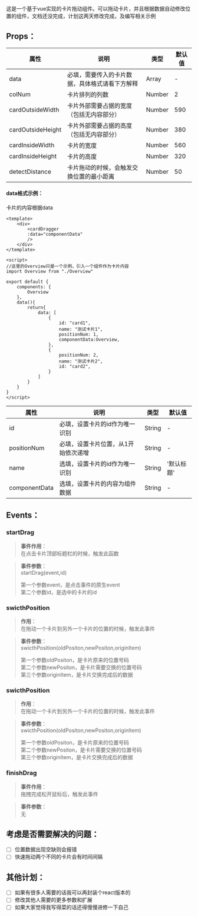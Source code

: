 
这是一个基于vue实现的卡片拖动组件。可以拖动卡片，并且根据数据自动修改位置的组件，文档还没完成，计划这两天修改完成，及编写相关示例


## Props：

属性 | 说明| 类型| 默认值
---|---|---|---
data | 必填，需要传入的卡片数据，具体格式请看下方解释| Array| -
colNum | 卡片排列的列数| Number| 2
cardOutsideWidth| 卡片外部需要占据的宽度（包括无内容部分）| Number| 590
cardOutsideHeight| 卡片外部需要占据的高度（包括无内容部分）| Number| 380
cardInsideWidth| 卡片的宽度| Number| 560
cardInsideHeight| 卡片的高度| Number| 320
detectDistance| 卡片拖动的时候，会触发交换位置的最小距离| Number| 50

#### data格式示例：
卡片的内容根据data

```
<template>
    <div>
        <cardDragger 
        :data="componentData"
        />
    </div>
</template>

<script>
//这里的Overview只是一个示例，引入一个组件作为卡片内容
import Overview from "./Overview"

export default {
    components: {
        Overview
    },
    data(){
        return{
            data: [
                {
                    id: "card1",
                    name: "测试卡片1",
                    positionNum: 1,
                    componentData:Overview,
                },
                {
                    positionNum: 2,
                    name: "测试卡片2",
                    id: "card2",
                }
            ]
        }
    }
}
</script>
```

属性 | 说明| 类型| 默认值
---|---|---|---
id | 必填，设置卡片的id作为唯一识别| String| -
positionNum | 必填，设置卡片位置，从1开始依次递增| String| -
name | 选填，设置卡片的id作为唯一识别| String| '默认标题'
componentData | 选填，设置卡片的内容为组件数据| String| -

## Events：

### startDrag  
> **事件作用**：  
> 在点击卡片顶部标题栏的时候，触发此函数  

> **事件参数**：  
> startDrag(event,id)  
>
> 第一个参数event，是点击事件的原生event  
> 第二个参数id，是选中的卡片的id  


### swicthPosition  
> **作用**：  
> 在拖动一个卡片到另外一个卡片的位置的时候，触发此事件

> **事件参数**：  
> swicthPosition(oldPositon,newPositon,originItem)  
>
> 第一个参数oldPositon，是卡片原来的位置号码  
> 第二个参数newPositon，是卡片需要交换的位置号码  
> 第三个参数originItem，是卡片交换完成后的数据


### swicthPosition  
> **作用**：  
> 在拖动一个卡片到另外一个卡片的位置的时候，触发此事件

> **事件参数**：  
> swicthPosition(oldPositon,newPositon,originItem)  
>
> 第一个参数oldPositon，是卡片原来的位置号码    
> 第二个参数newPositon，是卡片需要交换的位置号码  
> 第三个参数originItem，是卡片交换完成后的数据  


### finishDrag  
> **事件作用**：  
> 拖拽完成松开鼠标后，触发此事件

> **事件参数**：  
无


## 考虑是否需要解决的问题：
- [ ] 位置数据出现空缺则会报错
- [ ] 快速拖动两个不同的卡片会有时间间隔

## 其他计划：  
- [ ] 如果有很多人需要的话我可以再封装个react版本的
- [ ] 修改其他人需要的更多参数和扩展
- [ ] 如果大家觉得我写得菜的话还得慢慢进修一下自己